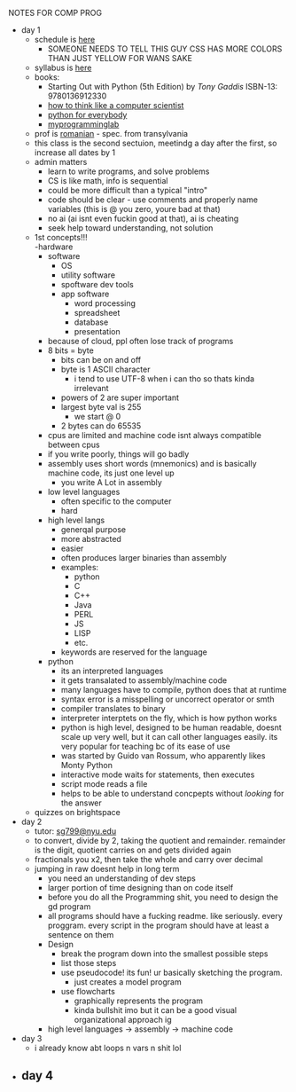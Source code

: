 NOTES FOR COMP PROG  
- day 1  
	- schedule is [here](https://cs.nyu.edu/courses/fall23/CSCI-UA.0003-001/)  
		- SOMEONE NEEDS TO TELL THIS GUY CSS HAS MORE COLORS THAN JUST YELLOW	FOR WANS SAKE  
	- syllabus is [here](https://cs.nyu.edu/elearning/CSCI_UA_0002/common_syllabus.php)  
	- books:  
		- Starting Out with Python (5th Edition) by *Tony Gaddis* ISBN-13: 9780136912330  
		- [how to think like a computer scientist](http://openbookproject.net/thinkcs/python/english3e/)  
		- [python for everybody](https://www.py4e.com/html3/01-intro)  
		- [myprogramminglab](https://mlm.pearson.com/northamerica/myprogramminglab/)  
	- prof is [romanian](https://en.wikiversity.org/wiki/Romanian_Language) - spec. from transylvania  
	- this class is the second sectuion, meetindg a day after the first, so increase all dates by 1  
	- admin matters  
		- learn to write programs, and solve problems  
		- CS is like math, info is sequential  
		- could be more difficult than a typical "intro"  
		- code should be clear - use comments and properly name variables (this is @ you zero, youre bad at that)  
		- no ai (ai isnt even fuckin good at that), ai is cheating  
		- seek help toward understanding, not solution  
	- 1st concepts!!!  
		-hardware  
		- software  
			- OS  
			- utility software  
			- spoftware dev tools  
			- app software  
				- word processing  
				- spreadsheet  
				- database  
				- presentation  
		- because of cloud, ppl often lose track of programs  
		- 8 bits = byte  
			- bits can be on and off  
			- byte is 1 ASCII character  
				- i tend to use UTF-8 when i can tho so thats kinda irrelevant  
			- powers of 2 are super important  
			- largest byte val is 255  
				- we start @ 0  
			- 2 bytes can do 65535  
		- cpus are limited and machine code isnt always compatible between cpus  
		- if you write poorly, things will go badly  
		- assembly uses short words (mnemonics) and is basically machine code, its just one level up  
			- you write A Lot in assembly  
		- low level languages  
			- often specific to the computer  
			- hard  
		- high level langs  
			- generqal purpose  
			- more abstracted  
			- easier  
			- often produces larger binaries than assembly  
			- examples:  
				- python  
				- C  
				- C++  
				- Java  
				- PERL  
				- JS  
				- LISP  
				- etc.  
			- keywords are reserved for the language  
		- python  
			- its an interpreted languages  
			- it gets transalated to assembly/machine code  
			- many languages have to compile, python does that at runtime  
			- syntax error is a misspelling or uncorrect operator or smth  
			- compiler translates to binary  
			- interpreter interptets on the fly, which is how python works  
			- python is high level, designed to be human readable, doesnt scale up very well, but it can call other languages easily. its very popular for teaching bc of its ease of use  
			- was started by Guido van Rossum, who apparently likes Monty Python  
			- interactive mode waits for statements, then executes  
			- script mode reads a file  
			- helps to be able to understand concpepts without *looking* for the answer  
	- quizzes on brightspace
- day 2
	- tutor: sg799@nyu.edu
	- to convert, divide by 2, taking the quotient and remainder. remainder is the digit, quotient carries on and gets divided again
	- fractionals you x2, then take the whole and carry over decimal
	- jumping in raw doesnt help in long term
		- you need an understanding of dev steps
		- larger portion of time designing than on code itself
		- before you do all the Programming shit, you need to design the gd program
		- all programs should have a fucking readme. like seriously. every proggram. every script in the program should have at least a sentence on them
		- Design
			- break the program down into the smallest possible steps
			- list those steps
			- use pseudocode! its fun! ur basically sketching the program.
				- just creates a model program
			- use flowcharts 
				- graphically represents the program
				- kinda bullshit imo but it can be a good visual organizational approach ig
		- high level languages -> assembly -> machine code
- day 3
	- i already know abt loops n vars n shit lol
- day 4
	- 

